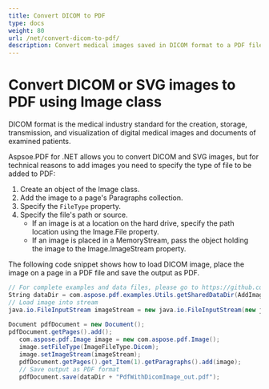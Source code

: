 ```yaml
---
title: Convert DICOM to PDF
type: docs
weight: 80
url: /net/convert-dicom-to-pdf/
description: Convert medical images saved in DICOM format to a PDF file using Aspose.PDF for .NET.
---
```


# Convert DICOM or SVG images to PDF using Image class

DICOM format is the medical industry standard for the creation, storage, transmission, and visualization of digital medical images and documents of examined patients.

Aspsoe.PDF for .NET allows you to convert DICOM and SVG images, but for technical reasons to add images you need to specify the type of file to be added to PDF:

1. Create an object of the Image class.
1. Add the image to a page's Paragraphs collection.
1. Specify the `FileType` property.
1. Specify the file's path or source.
    - If an image is at a location on the hard drive, specify the path location using the Image.File property.
    - If an image is placed in a MemoryStream, pass the object holding the image to the Image.ImageStream property.

The following code snippet shows how to load DICOM image, place the image on a page in a PDF file and save the output as PDF.
```csharp
// For complete examples and data files, please go to https://github.com/aspose-pdf/Aspose.PDF-for-Java
String dataDir = com.aspose.pdf.examples.Utils.getSharedDataDir(AddImage.class) + "Images/";
// Load image into stream
java.io.FileInputStream imageStream = new java.io.FileInputStream(new java.io.File(dataDir + "0002.dcm"));
		
Document pdfDocument = new Document();
pdfDocument.getPages().add();
   com.aspose.pdf.Image image = new com.aspose.pdf.Image();
   image.setFileType(ImageFileType.Dicom);
   image.setImageStream(imageStream);
   pdfDocument.getPages().get_Item(1).getParagraphs().add(image);
   // Save output as PDF format
   pdfDocument.save(dataDir + "PdfWithDicomImage_out.pdf");
   ```
